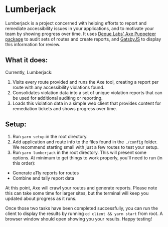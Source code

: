 # Lumberjack

Lumberjack is a project concerned with helping efforts to report and remediate accessibility issues in your applications, and to motivate your team by showing progress over time. It uses [Deque Labs' Axe Puppeteer package](https://github.com/dequelabs/axe-puppeteer) to audit sets of routes and create reports, and [GatsbyJS](https://www.gatsbyjs.org/) to display this information for review.

## What it does:

Currently, Lumberjack:

1.  Visits every route provided and runs the Axe tool, creating a report per route with any accessibility violations found.
1.  Consolidates violation data into a set of unique violation reports that can be used for additional auditing or reporting.
1.  Loads this violation data in a simple web client that provides content for remediation tickets and shows progress over time.

## Setup:

1.  Run `yarn setup` in the root directory.
1.  Add application and route info to the files found in the `./config` folder. We recommend starting small with just a few routes to test your setup.
1.  Run `yarn lumberjack` in the root directory. This will present some options. At minimum to get things to work properly, you'll need to run (in this order):

- Generate a11y reports for routes
- Combine and tally report data

At this point, Axe will crawl your routes and generate reports. Please note this can take some time for larger sites, but the terminal will keep you updated about progress as it runs.

Once those two tasks have been completed successfully, you can run the client to display the results by running `cd client && yarn start` from root. A browser window should open showing you your results. Happy testing!
